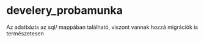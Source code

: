 # develery_probamunka
Az adatbázis az sql/ mappában található, viszont vannak hozzá migrációk is természetesen

